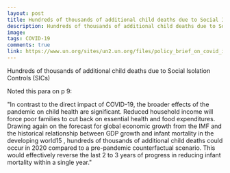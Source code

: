 ```yaml
---
layout: post
title: Hundreds of thousands of additional child deaths due to Social Isolation
description: Hundreds of thousands of additional child deaths due to Social Isolation
image: 
tags: COVID-19
comments: true
link: https://www.un.org/sites/un2.un.org/files/policy_brief_on_covid_impact_on_children_16_april_2020.pdf
---
```

Hundreds of thousands of additional child deaths due to Social Isolation
Controls (SICs)

Noted this para on p 9:

"In contrast to the direct impact of COVID-19, the broader effects of
the pandemic on child health are significant. Reduced household income
will force poor families to cut back on essential health and food
expenditures. Drawing again on the forecast for global economic growth
from the IMF and the historical relationship between GDP growth and
infant mortality in the developing world15 , hundreds of thousands of
additional child deaths could occur in 2020 compared to a pre-pandemic
counterfactual scenario. This would effectively reverse the last 2 to 3
years of progress in reducing infant mortality within a single year."

